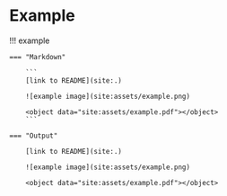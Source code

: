 # Example

!!! example

    === "Markdown"

        ```
        [link to README](site:.)

        ![example image](site:assets/example.png)

        <object data="site:assets/example.pdf"></object>
        ```

    === "Output"

        [link to README](site:.)

        ![example image](site:assets/example.png)

        <object data="site:assets/example.pdf"></object>

